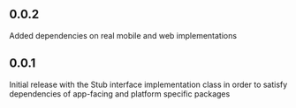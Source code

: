 ## 0.0.2

Added dependencies on real mobile and web implementations

## 0.0.1

Initial release with the Stub interface implementation class in order to satisfy dependencies of app-facing and platform specific packages
